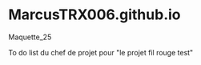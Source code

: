 # MarcusTRX006.github.io
Maquette_25


To do list du chef de projet pour "le projet fil rouge test"
